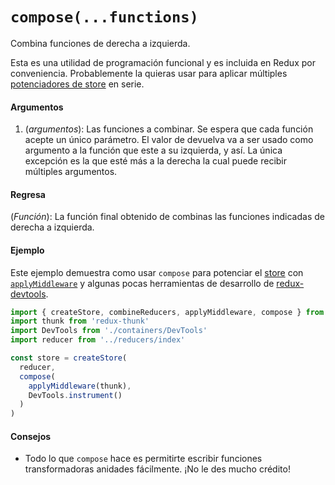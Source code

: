 # `compose(...functions)`

Combina funciones de derecha a izquierda.

Esta es una utilidad de programación funcional y es incluida en Redux por conveniencia.
Probablemente la quieras usar para aplicar múltiples [potenciadores de store](../glosario.md#potenciador-de-store) en serie.

#### Argumentos

1. (*argumentos*): Las funciones a combinar. Se espera que cada función acepte un único parámetro. El valor de devuelva va a ser usado como argumento a la función que este a su izquierda, y así. La única excepción es la que esté más a la derecha la cual puede recibir múltiples argumentos.

#### Regresa

(*Función*): La función final obtenido de combinas las funciones indicadas de derecha a izquierda.

#### Ejemplo

Este ejemplo demuestra como usar `compose` para potenciar el [store](./Store.md) con [`applyMiddleware`](./apply-middleware.md) y algunas pocas herramientas de desarrollo de [redux-devtools](https://github.com/gaearon/redux-devtools).

```js
import { createStore, combineReducers, applyMiddleware, compose } from 'redux'
import thunk from 'redux-thunk'
import DevTools from './containers/DevTools'
import reducer from '../reducers/index'

const store = createStore(
  reducer,
  compose(
    applyMiddleware(thunk),
    DevTools.instrument()
  )
)
```

#### Consejos

* Todo lo que `compose` hace es permitirte escribir funciones transformadoras anidades fácilmente. ¡No le des mucho crédito!
